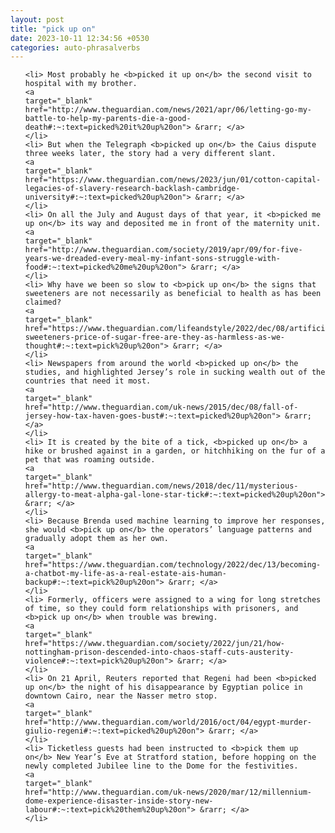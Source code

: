 ```yaml
---
layout: post
title: "pick up on"
date: 2023-10-11 12:34:56 +0530
categories: auto-phrasalverbs
---
```

<ol>

    <li> Most probably he <b>picked it up on</b> the second visit to hospital with my brother.
    <a 
    target="_blank" 
    href="http://www.theguardian.com/news/2021/apr/06/letting-go-my-battle-to-help-my-parents-die-a-good-death#:~:text=picked%20it%20up%20on"> &rarr; </a>
    </li>
    <li> But when the Telegraph <b>picked up on</b> the Caius dispute three weeks later, the story had a very different slant.
    <a 
    target="_blank" 
    href="https://www.theguardian.com/news/2023/jun/01/cotton-capital-legacies-of-slavery-research-backlash-cambridge-university#:~:text=picked%20up%20on"> &rarr; </a>
    </li>
    <li> On all the July and August days of that year, it <b>picked me up on</b> its way and deposited me in front of the maternity unit.
    <a 
    target="_blank" 
    href="http://www.theguardian.com/society/2019/apr/09/for-five-years-we-dreaded-every-meal-my-infant-sons-struggle-with-food#:~:text=picked%20me%20up%20on"> &rarr; </a>
    </li>
    <li> Why have we been so slow to <b>pick up on</b> the signs that sweeteners are not necessarily as beneficial to health as has been claimed?
    <a 
    target="_blank" 
    href="https://www.theguardian.com/lifeandstyle/2022/dec/08/artificial-sweeteners-price-of-sugar-free-are-they-as-harmless-as-we-thought#:~:text=pick%20up%20on"> &rarr; </a>
    </li>
    <li> Newspapers from around the world <b>picked up on</b> the studies, and highlighted Jersey’s role in sucking wealth out of the countries that need it most.
    <a 
    target="_blank" 
    href="http://www.theguardian.com/uk-news/2015/dec/08/fall-of-jersey-how-tax-haven-goes-bust#:~:text=picked%20up%20on"> &rarr; </a>
    </li>
    <li> It is created by the bite of a tick, <b>picked up on</b> a hike or brushed against in a garden, or hitchhiking on the fur of a pet that was roaming outside.
    <a 
    target="_blank" 
    href="http://www.theguardian.com/news/2018/dec/11/mysterious-allergy-to-meat-alpha-gal-lone-star-tick#:~:text=picked%20up%20on"> &rarr; </a>
    </li>
    <li> Because Brenda used machine learning to improve her responses, she would <b>pick up on</b> the operators’ language patterns and gradually adopt them as her own.
    <a 
    target="_blank" 
    href="https://www.theguardian.com/technology/2022/dec/13/becoming-a-chatbot-my-life-as-a-real-estate-ais-human-backup#:~:text=pick%20up%20on"> &rarr; </a>
    </li>
    <li> Formerly, officers were assigned to a wing for long stretches of time, so they could form relationships with prisoners, and <b>pick up on</b> when trouble was brewing.
    <a 
    target="_blank" 
    href="https://www.theguardian.com/society/2022/jun/21/how-nottingham-prison-descended-into-chaos-staff-cuts-austerity-violence#:~:text=pick%20up%20on"> &rarr; </a>
    </li>
    <li> On 21 April, Reuters reported that Regeni had been <b>picked up on</b> the night of his disappearance by Egyptian police in downtown Cairo, near the Nasser metro stop.
    <a 
    target="_blank" 
    href="http://www.theguardian.com/world/2016/oct/04/egypt-murder-giulio-regeni#:~:text=picked%20up%20on"> &rarr; </a>
    </li>
    <li> Ticketless guests had been instructed to <b>pick them up on</b> New Year’s Eve at Stratford station, before hopping on the newly completed Jubilee line to the Dome for the festivities.
    <a 
    target="_blank" 
    href="http://www.theguardian.com/uk-news/2020/mar/12/millennium-dome-experience-disaster-inside-story-new-labour#:~:text=pick%20them%20up%20on"> &rarr; </a>
    </li>